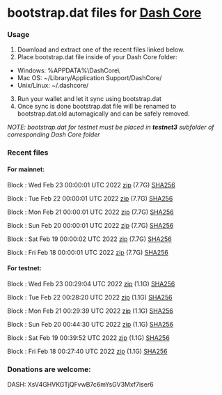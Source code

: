 # bootstrap.dat files for [Dash Core](https://github.com/dashpay/dash)

### Usage

1. Download and extract one of the recent files linked below.
2. Place bootstrap.dat file inside of your Dash Core folder:
 - Windows: %APPDATA%\DashCore\
 - Mac OS: ~/Library/Application Support/DashCore/
 - Unix/Linux: ~/.dashcore/
3. Run your wallet and let it sync using bootstrap.dat
4. Once sync is done bootstrap.dat file will be renamed to bootstrap.dat.old automagically and can be safely removed.

_NOTE: bootstrap.dat for testnet must be placed in **testnet3** subfolder of corresponding Dash Core folder_

### Recent files

#### For mainnet:

Block [](https://insight.dash.org/insight/block/): Wed Feb 23 00:00:01 UTC 2022 [zip](https://dash-bootstrap.ams3.digitaloceanspaces.com/mainnet/2022-02-23/bootstrap.dat.zip) (7.7G) [SHA256](https://dash-bootstrap.ams3.digitaloceanspaces.com/mainnet/2022-02-23/sha256.txt)

Block [](https://insight.dash.org/insight/block/): Tue Feb 22 00:00:01 UTC 2022 [zip](https://dash-bootstrap.ams3.digitaloceanspaces.com/mainnet/2022-02-22/bootstrap.dat.zip) (7.7G) [SHA256](https://dash-bootstrap.ams3.digitaloceanspaces.com/mainnet/2022-02-22/sha256.txt)

Block [](https://insight.dash.org/insight/block/): Mon Feb 21 00:00:01 UTC 2022 [zip](https://dash-bootstrap.ams3.digitaloceanspaces.com/mainnet/2022-02-21/bootstrap.dat.zip) (7.7G) [SHA256](https://dash-bootstrap.ams3.digitaloceanspaces.com/mainnet/2022-02-21/sha256.txt)

Block [](https://insight.dash.org/insight/block/): Sun Feb 20 00:00:01 UTC 2022 [zip](https://dash-bootstrap.ams3.digitaloceanspaces.com/mainnet/2022-02-20/bootstrap.dat.zip) (7.7G) [SHA256](https://dash-bootstrap.ams3.digitaloceanspaces.com/mainnet/2022-02-20/sha256.txt)

Block [](https://insight.dash.org/insight/block/): Sat Feb 19 00:00:02 UTC 2022 [zip](https://dash-bootstrap.ams3.digitaloceanspaces.com/mainnet/2022-02-19/bootstrap.dat.zip) (7.7G) [SHA256](https://dash-bootstrap.ams3.digitaloceanspaces.com/mainnet/2022-02-19/sha256.txt)

Block [](https://insight.dash.org/insight/block/): Fri Feb 18 00:00:01 UTC 2022 [zip](https://dash-bootstrap.ams3.digitaloceanspaces.com/mainnet/2022-02-18/bootstrap.dat.zip) (7.7G) [SHA256](https://dash-bootstrap.ams3.digitaloceanspaces.com/mainnet/2022-02-18/sha256.txt)


#### For testnet:

Block [](https://testnet-insight.dashevo.org/insight/block/): Wed Feb 23 00:29:04 UTC 2022 [zip](https://dash-bootstrap.ams3.digitaloceanspaces.com/testnet/2022-02-23/bootstrap.dat.zip) (1.1G) [SHA256](https://dash-bootstrap.ams3.digitaloceanspaces.com/testnet/2022-02-23/sha256.txt)

Block [](https://testnet-insight.dashevo.org/insight/block/): Tue Feb 22 00:28:20 UTC 2022 [zip](https://dash-bootstrap.ams3.digitaloceanspaces.com/testnet/2022-02-22/bootstrap.dat.zip) (1.1G) [SHA256](https://dash-bootstrap.ams3.digitaloceanspaces.com/testnet/2022-02-22/sha256.txt)

Block [](https://testnet-insight.dashevo.org/insight/block/): Mon Feb 21 00:29:39 UTC 2022 [zip](https://dash-bootstrap.ams3.digitaloceanspaces.com/testnet/2022-02-21/bootstrap.dat.zip) (1.1G) [SHA256](https://dash-bootstrap.ams3.digitaloceanspaces.com/testnet/2022-02-21/sha256.txt)

Block [](https://testnet-insight.dashevo.org/insight/block/): Sun Feb 20 00:44:30 UTC 2022 [zip](https://dash-bootstrap.ams3.digitaloceanspaces.com/testnet/2022-02-20/bootstrap.dat.zip) (1.1G) [SHA256](https://dash-bootstrap.ams3.digitaloceanspaces.com/testnet/2022-02-20/sha256.txt)

Block [](https://testnet-insight.dashevo.org/insight/block/): Sat Feb 19 00:39:52 UTC 2022 [zip](https://dash-bootstrap.ams3.digitaloceanspaces.com/testnet/2022-02-19/bootstrap.dat.zip) (1.1G) [SHA256](https://dash-bootstrap.ams3.digitaloceanspaces.com/testnet/2022-02-19/sha256.txt)

Block [](https://testnet-insight.dashevo.org/insight/block/): Fri Feb 18 00:27:40 UTC 2022 [zip](https://dash-bootstrap.ams3.digitaloceanspaces.com/testnet/2022-02-18/bootstrap.dat.zip) (1.1G) [SHA256](https://dash-bootstrap.ams3.digitaloceanspaces.com/testnet/2022-02-18/sha256.txt)


### Donations are welcome:

DASH: XsV4GHVKGTjQFvwB7c6mYsGV3Mxf7iser6
